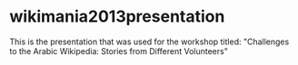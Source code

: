 wikimania2013presentation
=========================

This is the presentation that was used for the workshop titled: "Challenges to the Arabic Wikipedia: Stories from Different Volunteers"
